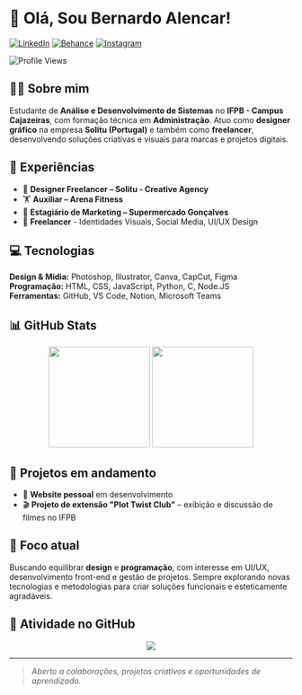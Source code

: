 # 👋 Olá, Sou Bernardo Alencar!

[![LinkedIn](https://img.shields.io/badge/-LinkedIn-0A66C2?style=flat-square&logo=linkedin&logoColor=white)](https://www.linkedin.com/in/bernardo-alencar/)
[![Behance](https://img.shields.io/badge/-Behance-1769ff?style=flat-square&logo=behance&logoColor=white)](https://www.behance.net/bernardoalencar1)
[![Instagram](https://img.shields.io/badge/-Instagram-E4405F?style=flat-square&logo=instagram&logoColor=white)](https://www.instagram.com/f.bernardo.09/)

![Profile Views](https://komarev.com/ghpvc/?username=F-Bernardo-09&color=0A66C2&style=flat-square)

## 👨‍💻 Sobre mim

Estudante de **Análise e Desenvolvimento de Sistemas** no **IFPB - Campus Cajazeiras**, com formação técnica em **Administração**. Atuo como **designer gráfico** na empresa **Solitu (Portugal)** e também como **freelancer**, desenvolvendo soluções criativas e visuais para marcas e projetos digitais.

## 🚀 Experiências

- 🎨 **Designer Freelancer – Solitu - Creative Agency**
- 🏋️ **Auxiliar – Arena Fitness**
- 🛒 **Estagiário de Marketing – Supermercado Gonçalves**
- 💼 **Freelancer** - Identidades Visuais, Social Media, UI/UX Design

## 💻 Tecnologias

**Design & Mídia:** Photoshop, Illustrator, Canva, CapCut, Figma 
**Programação:** HTML, CSS, JavaScript, Python, C, Node.JS  
**Ferramentas:** GitHub, VS Code, Notion, Microsoft Teams  

## 📊 GitHub Stats

<div align="center">
  <img height="180em" src="https://github-readme-stats.vercel.app/api?username=F-Bernardo-09&show_icons=true&theme=tokyonight&include_all_commits=true&count_private=true"/>
  <img height="180em" src="https://github-readme-stats.vercel.app/api/top-langs/?username=F-Bernardo-09&layout=compact&langs_count=7&theme=tokyonight"/>
</div>

## 🎯 Projetos em andamento

- 💼 **Website pessoal** em desenvolvimento
- 🎬 **Projeto de extensão "Plot Twist Club"** – exibição e discussão de filmes no IFPB

## 🌱 Foco atual

Buscando equilibrar **design** e **programação**, com interesse em UI/UX, desenvolvimento front-end e gestão de projetos. Sempre explorando novas tecnologias e metodologias para criar soluções funcionais e esteticamente agradáveis.

## 🎯 Atividade no GitHub

<div align="center">
  <img src="https://github-readme-activity-graph.vercel.app/graph?username=F-Bernardo-09&theme=tokyo-night&hide_border=true"/>
</div>

---

> *Aberto a colaborações, projetos criativos e oportunidades de aprendizado.*
